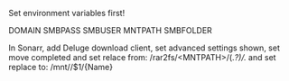 Set environment variables first!

DOMAIN
SMBPASS
SMBUSER
MNTPATH
SMBFOLDER

In Sonarr, add Deluge download client, set advanced settings shown, set move completed and set relace from: \/rar2fs\/\<MNTPATH>\/(.*?)\/.* and set replace to: /mnt/<MNTPATH>/$1/{Name}
